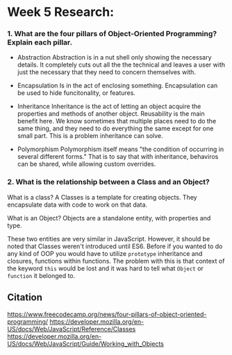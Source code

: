 # Week 5 Research:

### 1. What are the four pillars of Object-Oriented Programming? Explain each pillar.

- Abstraction
Abstraction is in a nut shell only showing the necessary details. It completely cuts out all the the technical and leaves a user with just the necessary that they need to concern themselves with.

- Encapsulation
Is in the act of enclosing something. Encapsulation can be used to hide funcitonality, or features. 

- Inheritance
Inheritance is the act of letting an  object acquire the properties and methods of another object.
Reusability is the main benefit here. We know sometimes that multiple places need to do the same thing, and they need to do everything the same except for one small part. This is a problem inheritance can solve.

- Polymorphism
Polymorphism itself means "the condition of occurring in several different forms." That is to say that with inheritance, behaviros can be shared, while allowing custom overrides. 

### 2. What is the relationship between a Class and an Object?
What is a class?  A Classes is a template for creating objects. They encapsulate data with code to work on that data. 

What is an Object?  Objects are a standalone entity, with properties and type.

These two entities are very similar in JavaScript. However, it should be noted that Classes weren't introduced until ES6. Before if you wanted to do any kind of OOP you would have to utilize `prototype` inheritance and closures, functions within functions. The problem with this is that context of the keyword `this` would be lost and it was hard to tell what `Object` or `function` it belonged to.

## Citation
https://www.freecodecamp.org/news/four-pillars-of-object-oriented-programming/
https://developer.mozilla.org/en-US/docs/Web/JavaScript/Reference/Classes
https://developer.mozilla.org/en-US/docs/Web/JavaScript/Guide/Working_with_Objects